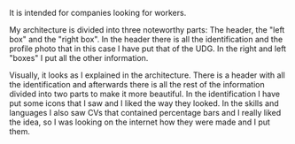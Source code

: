 It is intended for companies looking for workers. 

My architecture is divided into three noteworthy parts: The header, the "left box" and the "right box". In the header there is all the identification and the profile photo that in this case I have put that of the UDG. In the right and left "boxes" I put all the other information.

Visually, it looks as I explained in the architecture. There is a header with all the identification and afterwards there is all the rest of the information divided into two parts to make it more beautiful. In the identification I have put some icons that I saw and I liked the way they looked. In the skills and languages I also saw CVs that contained percentage bars and I really liked the idea, so I was looking on the internet how they were made and I put them. 